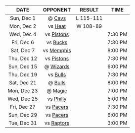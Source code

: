|    DATE     |             OPPONENT              |  RESULT   |  TIME   |
|:-----------:|:---------------------------------:|:---------:|:-------:|
| Sun, Dec 1  |    @ [Cavs](/r/clevelandcavs)     | L 115-111 |         |
| Mon, Dec 2  |        vs [Heat](/r/heat)         | W 108-89  |         |
| Wed, Dec 4  |  vs [Pistons](/r/DetroitPistons)  |           | 7:30 PM |
| Fri, Dec 6  |      vs [Bucks](/r/MkeBucks)      |           | 7:30 PM |
| Sat, Dec 7  | vs [Memphis](/r/memphisgrizzlies) |           | 8:00 PM |
| Thu, Dec 12 |  vs [Pistons](/r/DetroitPistons)  |           | 7:30 PM |
| Sun, Dec 15 | @ [Wizards](/r/washingtonwizards) |           | 6:00 PM |
| Thu, Dec 19 |    vs [Bulls](/r/chicagobulls)    |           | 7:30 PM |
| Sat, Dec 21 |    @ [Bulls](/r/chicagobulls)     |           | 8:00 PM |
| Mon, Dec 23 |    @ [Magic](/r/OrlandoMagic)     |           | 7:00 PM |
| Wed, Dec 25 |      vs [Philly](/r/sixers)       |           | 5:00 PM |
| Fri, Dec 27 |      vs [Pacers](/r/pacers)       |           | 7:30 PM |
| Sun, Dec 29 |      vs [Pacers](/r/pacers)       |           | 6:00 PM |
| Tue, Dec 31 |  vs [Raptors](/r/torontoraptors)  |           | 3:00 PM |